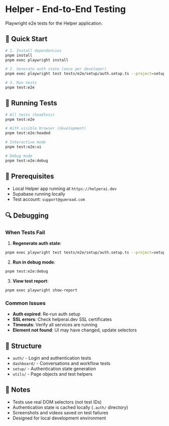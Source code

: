# Helper - End-to-End Testing

Playwright e2e tests for the Helper application.

## 🚀 Quick Start

```bash
# 1. Install dependencies
pnpm install
pnpm exec playwright install

# 2. Generate auth state (once per developer)
pnpm exec playwright test tests/e2e/setup/auth.setup.ts --project=setup

# 3. Run tests
pnpm test:e2e
```

## 🧪 Running Tests

```bash
# All tests (headless)
pnpm test:e2e

# With visible browser (development)
pnpm test:e2e:headed

# Interactive mode
pnpm test:e2e:ui

# Debug mode
pnpm test:e2e:debug
```

## 🔧 Prerequisites

- Local Helper app running at `https://helperai.dev`
- Supabase running locally
- Test account: `support@gumroad.com`

## 🔍 Debugging

### When Tests Fail

1. **Regenerate auth state**:

```bash
pnpm exec playwright test tests/e2e/setup/auth.setup.ts --project=setup
```

2. **Run in debug mode**:

```bash
pnpm test:e2e:debug
```

3. **View test report**:

```bash
pnpm exec playwright show-report
```

### Common Issues

- **Auth expired**: Re-run auth setup
- **SSL errors**: Check helperai.dev SSL certificates
- **Timeouts**: Verify all services are running
- **Element not found**: UI may have changed, update selectors

## 📁 Structure

- `auth/` - Login and authentication tests
- `dashboard/` - Conversations and workflow tests
- `setup/` - Authentication state generation
- `utils/` - Page objects and test helpers

## 🎯 Notes

- Tests use real DOM selectors (not test IDs)
- Authentication state is cached locally (`.auth/` directory)
- Screenshots and videos saved on test failures
- Designed for local development environment
